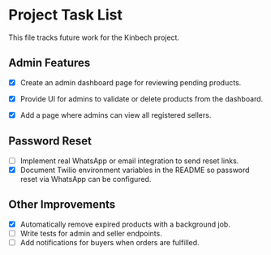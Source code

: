 # Project Task List

This file tracks future work for the Kinbech project.

## Admin Features

- [x] Create an admin dashboard page for reviewing pending products.
- [x] Provide UI for admins to validate or delete products from the dashboard.
- [x] Add a page where admins can view all registered sellers.


## Password Reset
- [ ] Implement real WhatsApp or email integration to send reset links.
- [x] Document Twilio environment variables in the README so password reset via WhatsApp can be configured.

## Other Improvements


- [x] Automatically remove expired products with a background job.
- [ ] Write tests for admin and seller endpoints.
- [ ] Add notifications for buyers when orders are fulfilled.
